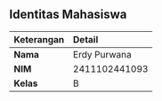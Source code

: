 ## Identitas Mahasiswa

| Keterangan | Detail |
| :--- | :--- |
| **Nama** | Erdy Purwana |
| **NIM** | 2411102441093 |
| **Kelas** | B |
